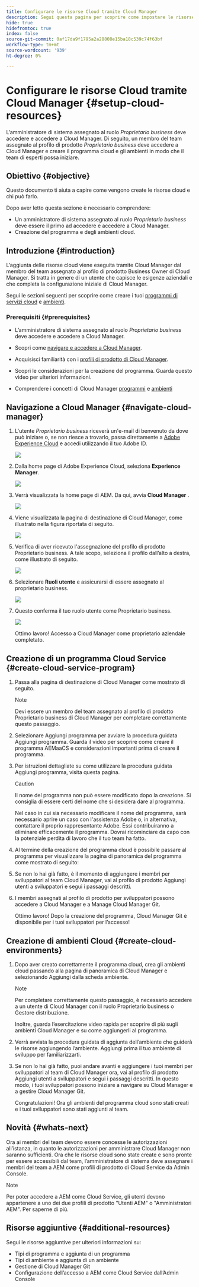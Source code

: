 ```yaml
---
title: Configurare le risorse Cloud tramite Cloud Manager
description: Segui questa pagina per scoprire come impostare le risorse di Cloud tramite Cloud Manager
hide: true
hidefromtoc: true
index: false
source-git-commit: 0af17da9f1795a2a28808e15ba18c539c74f63bf
workflow-type: tm+mt
source-wordcount: '939'
ht-degree: 0%

---
```


# Configurare le risorse Cloud tramite Cloud Manager {#setup-cloud-resources}

L’amministratore di sistema assegnato al ruolo *Proprietario business* deve accedere e accedere a Cloud Manager. Di seguito, un membro del team assegnato al profilo di prodotto *Proprietario business* deve accedere a Cloud Manager e creare il programma cloud e gli ambienti in modo che il team di esperti possa iniziare.

## Obiettivo {#objective}

Questo documento ti aiuta a capire come vengono create le risorse cloud e chi può farlo.

Dopo aver letto questa sezione è necessario comprendere:

* Un amministratore di sistema assegnato al ruolo *Proprietario business* deve essere il primo ad accedere e accedere a Cloud Manager.
* Creazione del programma e degli ambienti cloud.

## Introduzione {#introduction}

L’aggiunta delle risorse cloud viene eseguita tramite Cloud Manager dal membro del team assegnato al profilo di prodotto Business Owner di Cloud Manager. Si tratta in genere di un utente che capisce le esigenze aziendali e che completa la configurazione iniziale di Cloud Manager.

Segui le sezioni seguenti per scoprire come creare i tuoi [programmi di servizi cloud](#create-cloud-service-program) e [ambienti](#create-cloud-environments).

### Prerequisiti {#prerequisites}

* L’amministratore di sistema assegnato al ruolo *Proprietario business* deve accedere e accedere a Cloud Manager.

* Scopri come [navigare e accedere a Cloud Manager](https://experienceleague.adobe.com/docs/experience-manager-cloud-service/onboarding/what-is-required/navigate-to-cloud-manager.html?lang=en).

* Acquisisci familiarità con i [profili di prodotto di Cloud Manager](https://experienceleague.adobe.com/docs/experience-manager-cloud-service/onboarding/onboarding-concepts/aem-cs-team-product-profiles.html?lang=en#cloud-manager-product-profiles).

* Scopri le considerazioni per la creazione del programma. Guarda questo video per ulteriori informazioni.

* Comprendere i concetti di Cloud Manager [programmi](https://experienceleague.adobe.com/docs/experience-manager-cloud-service/onboarding/getting-access/understand-program-types.html?lang=en) e [ambienti](https://experienceleague.adobe.com/docs/experience-manager-cloud-service/implementing/using-cloud-manager/manage-environments.html?lang=en)

## Navigazione a Cloud Manager {#navigate-cloud-manager}

1. L&#39;utente *Proprietario business* riceverà un&#39;e-mail di benvenuto da dove può iniziare o, se non riesce a trovarlo, passa direttamente a [Adobe Experience Cloud](https://experience.adobe.com/#/@ccs/home) e accedi utilizzando il tuo Adobe ID.

   ![](/help/onboarding/onboarding-journey/assets/setup-resources1.png)

1. Dalla home page di Adobe Experience Cloud, seleziona **Experience Manager**.

   ![](/help/onboarding/onboarding-journey/assets/setup-resources2.png)

1. Verrà visualizzata la home page di AEM. Da qui, avvia **Cloud Manager** .

   ![](/help/onboarding/onboarding-journey/assets/setup-resources3.png)

1. Viene visualizzata la pagina di destinazione di Cloud Manager, come illustrato nella figura riportata di seguito.

   ![](/help/onboarding/onboarding-journey/assets/setup-resources4.png)

1. Verifica di aver ricevuto l&#39;assegnazione del profilo di prodotto Proprietario business. A tale scopo, seleziona il profilo dall’alto a destra, come illustrato di seguito.

   ![](/help/onboarding/onboarding-journey/assets/setup-resources5.png)

1. Selezionare **Ruoli utente** e assicurarsi di essere assegnato al proprietario business.

   ![](/help/onboarding/onboarding-journey/assets/setup-resources6.png)

1. Questo conferma il tuo ruolo utente come Proprietario business.

   ![](/help/onboarding/onboarding-journey/assets/setup-resources7.png)

   Ottimo lavoro! Accesso a Cloud Manager come proprietario aziendale completato.

## Creazione di un programma Cloud Service {#create-cloud-service-program}


1. Passa alla pagina di destinazione di Cloud Manager come mostrato di seguito.

   >[!NOTE]
   >Devi essere un membro del team assegnato al profilo di prodotto Proprietario business di Cloud Manager per completare correttamente questo passaggio.

1. Selezionare Aggiungi programma per avviare la procedura guidata Aggiungi programma. Guarda il video per scoprire come creare il programma AEMaaCS e considerazioni importanti prima di creare il programma.

1. Per istruzioni dettagliate su come utilizzare la procedura guidata Aggiungi programma, visita questa pagina.

   >[!CAUTION]
   >Il nome del programma non può essere modificato dopo la creazione. Si consiglia di essere certi del nome che si desidera dare al programma.

   Nel caso in cui sia necessario modificare il nome del programma, sarà necessario aprire un caso con l&#39;assistenza Adobe o, in alternativa, contattare il proprio rappresentante Adobe. Essi contribuiranno a eliminare efficacemente il programma. Dovrai ricominciare da capo con la potenziale perdita di lavoro che il tuo team ha fatto.

1. Al termine della creazione del programma cloud è possibile passare al programma per visualizzare la pagina di panoramica del programma come mostrato di seguito:

1. Se non lo hai già fatto, è il momento di aggiungere i membri per sviluppatori al team Cloud Manager, vai al profilo di prodotto Aggiungi utenti a sviluppatori e segui i passaggi descritti.

1. I membri assegnati al profilo di prodotto per sviluppatori possono accedere a Cloud Manager e a Manage Cloud Manager Git.


   Ottimo lavoro! Dopo la creazione del programma, Cloud Manager Git è disponibile per i tuoi sviluppatori per l’accesso!


## Creazione di ambienti Cloud {#create-cloud-environments}

1. Dopo aver creato correttamente il programma cloud, crea gli ambienti cloud passando alla pagina di panoramica di Cloud Manager e selezionando Aggiungi dalla scheda ambiente.

   >[!NOTE]
   >Per completare correttamente questo passaggio, è necessario accedere a un utente di Cloud Manager con il ruolo Proprietario business o Gestore distribuzione.

   Inoltre, guarda l’esercitazione video rapida per scoprire di più sugli ambienti Cloud Manager e su come aggiungerli al programma.

1. Verrà avviata la procedura guidata di aggiunta dell’ambiente che guiderà le risorse aggiungendo l’ambiente. Aggiungi prima il tuo ambiente di sviluppo per familiarizzarti.

1. Se non lo hai già fatto, puoi andare avanti e aggiungere i tuoi membri per sviluppatori al team di Cloud Manager ora, vai al profilo di prodotto Aggiungi utenti a sviluppatori e segui i passaggi descritti. In questo modo, i tuoi sviluppatori possono iniziare a navigare su Cloud Manager e a gestire Cloud Manager Git.


   Congratulazioni! Ora gli ambienti del programma cloud sono stati creati e i tuoi sviluppatori sono stati aggiunti al team.

## Novità {#whats-next}

Ora ai membri del team devono essere concesse le autorizzazioni all’istanza, in quanto le autorizzazioni per amministrare Cloud Manager non saranno sufficienti. Ora che le risorse cloud sono state create e sono pronte per essere accessibili dal team, l’amministratore di sistema deve assegnare i membri del team a AEM come profili di prodotto di Cloud Service da Admin Console.

>[!NOTE]
>Per poter accedere a AEM come Cloud Service, gli utenti devono appartenere a uno dei due profili di prodotto &quot;Utenti AEM&quot; o &quot;Amministratori AEM&quot;. Per saperne di più.

## Risorse aggiuntive {#additional-resources}

Segui le risorse aggiuntive per ulteriori informazioni su:

* Tipi di programma e aggiunta di un programma
* Tipi di ambiente e aggiunta di un ambiente
* Gestione di Cloud Manager Git
* Configurazione dell’accesso a AEM come Cloud Service dall’Admin Console
